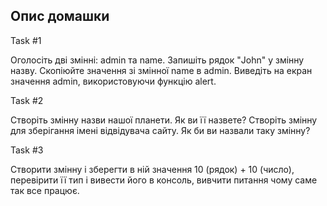 ## Опис домашки 
Task #1

Оголосіть дві змінні: admin та name.
Запишіть рядок "John" у змінну назву.
Скопіюйте значення зі змінної name в admin.
Виведіть на екран значення admin, використовуючи функцію alert.

Task #2

Створіть змінну назви нашої планети. Як ви її назвете?
Створіть змінну для зберігання імені відвідувача сайту. Як би ви назвали таку змінну?

Task #3

Створити змінну і зберегти в ній значення 10 (рядок) + 10 (число), перевірити її тип і вивести його в консоль, вивчити питання чому саме так все працює.